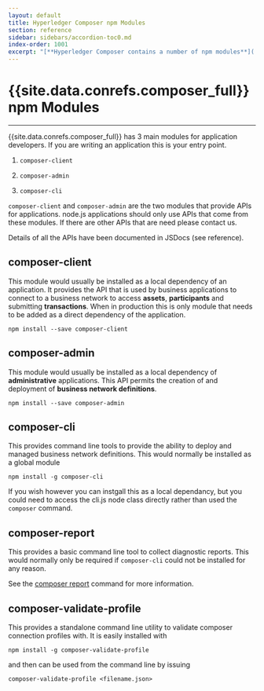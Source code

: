 ```yaml
---
layout: default
title: Hyperledger Composer npm Modules
section: reference
sidebar: sidebars/accordion-toc0.md
index-order: 1001
excerpt: "[**Hyperledger Composer contains a number of npm modules**](./MeetTheModules.html) which provide the APIs and command line tools necessary for developing a solution with Hyperledger Composer."
---
```


# {{site.data.conrefs.composer_full}} npm Modules

---

{{site.data.conrefs.composer_full}} has 3 main modules for application developers. If you are writing an application this is your entry point.

1. `composer-client`

2. `composer-admin`

3. `composer-cli`

`composer-client` and `composer-admin` are the two modules that provide APIs for applications. node.js applications should only use APIs that come from these modules. If there are other APIs that are need please contact us.

Details of all the APIs have been documented in JSDocs (see reference).

## composer-client
This module would usually be installed as a local dependency of an application. It provides the API that is used by business applications to connect to a business network to access __assets__, __participants__ and submitting __transactions__. When in production this is only module that needs to be added as a direct dependency of the application.

```
npm install --save composer-client
```

## composer-admin
This module would usually be installed as a local dependency of **administrative** applications. This API permits the creation of and deployment of __business network definitions__.

```
npm install --save composer-admin
```

## composer-cli
This provides command line tools to provide the ability to deploy and managed business network definitions. This would normally be installed as a global module

```
npm install -g composer-cli
```
If you wish however you can instgall this as a local dependancy, but you could need to access the cli.js node class directly rather than used the `composer` command.

## composer-report
This provides a basic command line tool to collect diagnostic reports. This would normally only be required if `composer-cli` could not be installed for any reason.

See the [composer report](./composer.report) command for more information.

## composer-validate-profile
This provides a standalone command line utility to validate composer connection profiles with.
It is easily installed with 

```
npm install -g composer-validate-profile
```

and then can be used from the command line by issuing

```
composer-validate-profile <filename.json>
```

